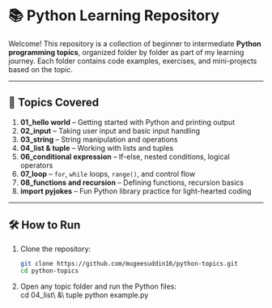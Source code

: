 # 📚 Python Learning Repository

Welcome! This repository is a collection of beginner to intermediate **Python programming topics**, organized folder by folder as part of my learning journey. Each folder contains code examples, exercises, and mini-projects based on the topic.

---

## 🧭 Topics Covered

1. **01_hello world** – Getting started with Python and printing output  
2. **02_input** – Taking user input and basic input handling  
3. **03_string** – String manipulation and operations  
4. **04_list & tuple** – Working with lists and tuples  
5. **06_conditional expression** – If-else, nested conditions, logical operators  
6. **07_loop** – `for`, `while` loops, `range()`, and control flow  
7. **08_functions and recursion** – Defining functions, recursion basics  
8. **import pyjokes** – Fun Python library practice for light-hearted coding  

---

## 🛠️ How to Run

1. Clone the repository:
   ```bash
   git clone https://github.com/mugeesuddin16/python-topics.git
   cd python-topics

2. Open any topic folder and run the Python files:  
   cd 04_list\ &\ tuple
   python example.py
